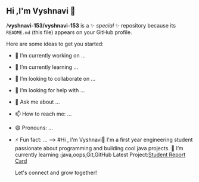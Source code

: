 ## Hi ,I'm Vyshnavi 👋


/**vyshnavi-153/vyshnavi-153** is a ✨ _special_ ✨ repository because its `README.md` (this file) appears on your GitHub profile.

Here are some ideas to get you started:

- 🔭 I’m currently working on ...
- 🌱 I’m currently learning ...
- 👯 I’m looking to collaborate on ...
- 🤔 I’m looking for help with ...
- 💬 Ask me about ...
- 📫 How to reach me: ...
- 😄 Pronouns: ...
- ⚡ Fun fact: ...
-->
  #Hi , I'm Vyshnavi👋
  I'm a first year engineering student passionate about programming and building cool java projects.
  🌱 I’m currently learning :java,oops,Git,GitHub
  Latest Project:[Student Report Card](https://github.com/vyshnavi-153/Student-Report-Card)

  Let's connect and grow together!

